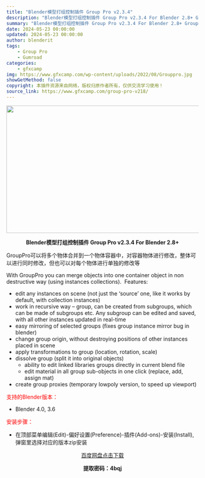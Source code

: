 ```yaml
---
title: "Blender模型打组控制插件 Group Pro v2.3.4"
description: "Blender模型打组控制插件 Group Pro v2.3.4 For Blender 2.8+ GroupPro可以将多个物体合并到一个物体容器中，对容器物体进行修改，整体可以进行同时修改，但也可..."
summary: "Blender模型打组控制插件 Group Pro v2.3.4 For Blender 2.8+ GroupPro可以将多个物体合并到一个物体容器中，对容器物体进行修改，整体可以进行同时修改，但也可..."
date: 2024-05-23 00:00:00
updated: 2024-05-23 00:00:00
author: blenderit
tags: 
    - Group Pro
    - Gumroad
categories:
    - gfxcamp
img: https://www.gfxcamp.com/wp-content/uploads/2022/08/Grouppro.jpg
showGetMethod: false
copyright: 本插件资源来自网络，版权归原作者所有，仅供交流学习使用！
source_link: https://www.gfxcamp.com/group-pro-v218/
---
```

<div><p><img decoding="async" class="aligncenter size-full wp-image-101005" src="https://www.gfxcamp.com/wp-content/uploads/2022/08/Grouppro.jpg" data-src="https://www.gfxcamp.com/wp-content/uploads/2022/08/Grouppro.jpg" alt="" width="590" height="334"></p><div>
<p style="text-align: center;"><strong>Blender模型打组控制插件 Group Pro v2.3.4 For Blender 2.8+</strong></p>
<p>GroupPro可以将多个物体合并到一个物体容器中，对容器物体进行修改，整体可以进行同时修改，但也可以对每个物体进行单独的修改等</p>
<p>With GroupPro you can merge objects into one container object in non destructive way (using instances collections).  Features:</p>
</div><ul>
<li>edit any instances on scene (not just the ‘source’ one, like it works by default, with collection instances)</li>
<li>work in recursive way – group, can be created from subgroups, which can be made of subgroups etc. Any subgroup can be edited and saved, with all other instances updated in real-time</li>
<li>easy mirroring of selected groups (fixes group instance mirror bug in blender)</li>
<li>change group origin, without destroying positions of other instances placed in scene</li>
<li>apply transformations to group (location, rotation, scale)</li>
<li>dissolve group (split it into original objects)
<ul>
<li>ability to edit linked libraries groups directly in current blend file</li>
<li>edit material in all group sub-objects in one click (replace, add, assign mat)</li>
</ul>
</li>
<li>create group proxies (temporary lowpoly version, to speed up viewport)</li>
</ul><p style="text-align: left;"><span style="color: #ff0000;">支持的Blender版本：</span></p><ul>
<li style="text-align: left;">Blender 4.0, 3.6</li>
</ul><p style="text-align: left;"><span style="color: #ff0000;">安装步骤：</span></p><ul>
<li>在顶部菜单编辑(Edit)-偏好设置(Preference)-插件(Add-ons)-安装(Install),弹窗里选择对应的版本zip安装</li>
</ul><p style="text-align: center;"><a class="maxbutton-3 maxbutton maxbutton-baidu" target="_blank" rel="noopener" href="https://pan.baidu.com/s/1YOVmvkF309T_nn5ungX8_A?pwd=4bqj"><span class="mb-text">百度网盘点击下载</span></a></p><p style="text-align: center;"><strong>提取密码：4bqj</strong></p></div>
